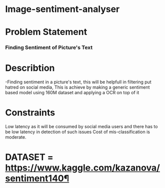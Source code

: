 # Image-sentiment-analyser

# Problem Statement
### Finding Sentiment of Picture's Text

# Describtion
-Finding sentiment in a picture's text, this will be helpfull in filtering put hatred on social media,
This is achieve by making a generic sentiment based model using 160M dataset and applying a OCR on top of it

# Constraints

Low latency as it will be consumed by social media users and there has to be low latency in detection of such issues
Cost of mis-classification is moderate.

# DATASET = https://www.kaggle.com/kazanova/sentiment140¶
